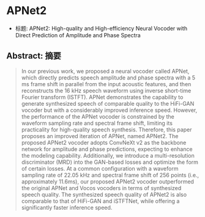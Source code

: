 # APNet2

- 标题: APNet2: High-quality and High-efficiency Neural Vocoder with Direct Prediction of Amplitude and Phase Spectra

## Abstract: 摘要

> In our previous work, we proposed a neural vocoder called APNet, which directly predicts speech amplitude and phase spectra with a 5 ms frame shift in parallel from the input acoustic features, and then reconstructs the 16 kHz speech waveform using inverse short-time Fourier transform (ISTFT). 
> APNet demonstrates the capability to generate synthesized speech of comparable quality to the HiFi-GAN vocoder but with a considerably improved inference speed. 
> However, the performance of the APNet vocoder is constrained by the waveform sampling rate and spectral frame shift, limiting its practicality for high-quality speech synthesis. 
> Therefore, this paper proposes an improved iteration of APNet, named APNet2. 
> The proposed APNet2 vocoder adopts ConvNeXt v2 as the backbone network for amplitude and phase predictions, expecting to enhance the modeling capability. 
> Additionally, we introduce a multi-resolution discriminator (MRD) into the GAN-based losses and optimize the form of certain losses. 
> At a common configuration with a waveform sampling rate of 22.05 kHz and spectral frame shift of 256 points (i.e., approximately 11.6ms), our proposed APNet2 vocoder outperformed the original APNet and Vocos vocoders in terms of synthesized speech quality. 
> The synthesized speech quality of APNet2 is also comparable to that of HiFi-GAN and iSTFTNet, while offering a significantly faster inference speed.

